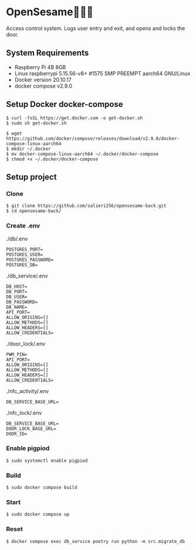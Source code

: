 # OpenSesame🚪🏃💨
Access control system.
Logs user entry and exit, and opens and locks the door.

## System Requirements
- Raspberry Pi 4B 8GB
- Linux raspberrypi 5.15.56-v8+ #1575 SMP PREEMPT aarch64 GNU/Linux
- Docker version 20.10.17
- docker compose v2.9.0

## Setup Docker docker-compose
```shell
$ curl -fsSL https://get.docker.com -o get-docker.sh
$ sudo sh get-docker.sh
```

```shell
$ wget https://github.com/docker/compose/releases/download/v2.9.0/docker-compose-linux-aarch64
$ mkdir ~/.docker
$ mv docker-compose-linux-aarch64 ~/.docker/docker-compose
$ chmod +x ~/.docker/docker-compose
```

## Setup project
### Clone
```shell
$ git clone https://github.com/salieri256/opensesame-back.git
$ cd opensesame-back/
```

### Create .env
./db/.env
```env
POSTGRES_PORT=
POSTGRES_USER=
POSTGRES_PASSWORD=
POSTGRES_DB=
```

./db_service/.env
```env
DB_HOST=
DB_PORT=
DB_USER=
DB_PASSWORD=
DB_NAME=
API_PORT=
ALLOW_ORIGINS=[]
ALLOW_METHODS=[]
ALLOW_HEADERS=[]
ALLOW_CREDENTIALS=
```

./door_lock/.env
```env
PWM_PIN=
API_PORT=
ALLOW_ORIGINS=[]
ALLOW_METHODS=[]
ALLOW_HEADERS=[]
ALLOW_CREDENTIALS=
```

./nfc_activity/.env
```env
DB_SERVICE_BASE_URL=
```

./nfc_lock/.env
```env
DB_SERVICE_BASE_URL=
DOOR_LOCK_BASE_URL=
DOOR_ID=
```

### Enable pigpiod
```shell
$ sudo systemctl enable pigpiod
```

### Build
```shell
$ sudo docker compose build
```

### Start
```shell
$ sudo docker compose up
```

### Reset
```shell
$ docker compose exec db_service poetry run python -m src.migrate_db
```

